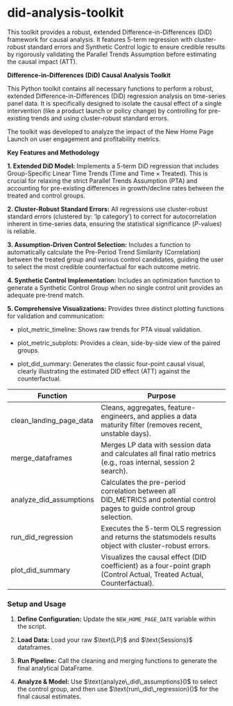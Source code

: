 # did-analysis-toolkit
This toolkit provides a robust, extended Difference-in-Differences (DiD) framework for causal analysis. It features 5-term regression with cluster-robust standard errors and Synthetic Control logic to ensure credible results by rigorously validating the Parallel Trends Assumption before estimating the causal impact ($\text{ATT}$).

**Difference-in-Differences (DiD) Causal Analysis Toolkit**

This Python toolkit contains all necessary functions to perform a robust, extended Difference-in-Differences (DiD) regression analysis on time-series panel data. It is specifically designed to isolate the causal effect of a single intervention (like a product launch or policy change) by controlling for pre-existing trends and using cluster-robust standard errors.

The toolkit was developed to analyze the impact of the New Home Page Launch on user engagement and profitability metrics.

**Key Features and Methodology**

**1. Extended DiD Model:** Implements a 5-term DiD regression that includes Group-Specific Linear Time Trends ($\text{Time}$ and $\text{Time} \times \text{Treated}$). This is crucial for relaxing the strict Parallel Trends Assumption (PTA) and accounting for pre-existing differences in growth/decline rates between the treated and control groups.

**2. Cluster-Robust Standard Errors:** All regressions use $\text{cluster-robust standard errors}$ (clustered by: $\text{'lp category'}$) to correct for autocorrelation inherent in time-series data, ensuring the statistical significance ($P$-values) is reliable.

**3. Assumption-Driven Control Selection:** Includes a function to automatically calculate the $\text{Pre-Period Trend Similarity (Correlation)}$ between the treated group and various control candidates, guiding the user to select the most credible counterfactual for each outcome metric.

**4. Synthetic Control Implementation:** Includes an optimization function to generate a Synthetic Control Group when no single control unit provides an adequate pre-trend match.

**5. Comprehensive Visualizations:** Provides three distinct plotting functions for validation and communication:

- plot_metric_timeline: Shows raw trends for PTA visual validation.

- plot_metric_subplots: Provides a clean, side-by-side view of the paired groups.

- plot_did_summary: Generates the classic four-point causal visual, clearly illustrating the estimated $\text{DID}$ effect ($\text{ATT}$) against the counterfactual.

Function | Purpose
-- | --
clean_landing_page_data | Cleans, aggregates, feature-engineers, and applies a data maturity filter (removes recent, unstable days).
merge_dataframes | Merges LP data with session data and calculates all final ratio metrics (e.g., $\text{roas internal}$, $\text{session 2 search}$).
analyze\_did\_assumptions | Calculates the pre-period correlation between all $\text{DID\_METRICS}$ and potential control pages to guide control group selection.
run\_did\_regression | Executes the 5-term $\text{OLS}$ regression and returns the $\text{statsmodels}$ results object with cluster-robust errors.
plot\_did\_summary | Visualizes the causal effect ($\text{DID}$ coefficient) as a four-point graph (Control Actual, Treated Actual, Counterfactual).

<h3>Setup and Usage</h3><ol><li><p><strong>Define Configuration:</strong> Update the <code>NEW_HOME_PAGE_DATE</code> variable within the script.</p></li><li><p><strong>Load Data:</strong> Load your raw <math-inline data-math="\text{LP}">$\text{LP}$</math-inline> and <math-inline data-math="\text{Sessions}">$\text{Sessions}$</math-inline> dataframes.</p></li><li><p><strong>Run Pipeline:</strong> Call the cleaning and merging functions to generate the final analytical DataFrame.</p></li><li><p><strong>Analyze &amp; Model:</strong> Use <math-inline data-math="\text{analyze\_did\_assumptions}()">$\text{analyze\_did\_assumptions}()$</math-inline> to select the control group, and then use <math-inline data-math="\text{run\_did\_regression}()">$\text{run\_did\_regression}()$</math-inline> for the final causal estimates.</p></li></ol>
